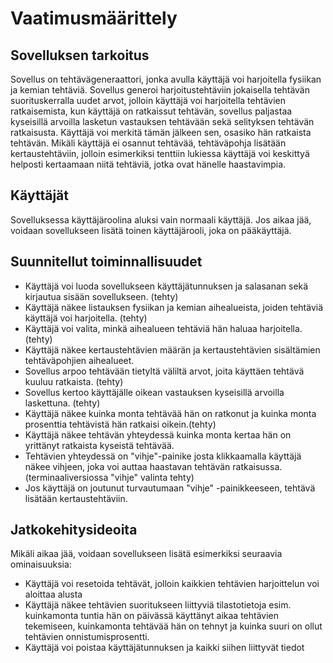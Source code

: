 # Vaatimusmäärittely

## Sovelluksen tarkoitus

Sovellus on tehtävägeneraattori, jonka avulla käyttäjä voi harjoitella fysiikan ja kemian tehtäviä. Sovellus generoi harjoitustehtäviin jokaisella tehtävän suorituskerralla uudet arvot, jolloin käyttäjä voi harjoitella tehtävien ratkaisemista, kun käyttäjä on ratkaissut tehtävän, sovellus paljastaa kyseisillä arvoilla lasketun vastauksen tehtävään sekä selityksen tehtävän ratkaisusta. Käyttäjä voi merkitä tämän jälkeen sen, osasiko hän ratkaista tehtävän. Mikäli käyttäjä ei osannut tehtävää, tehtäväpohja lisätään kertaustehtäviin, jolloin esimerkiksi tenttiin lukiessa käyttäjä voi keskittyä helposti kertaamaan niitä tehtäviä, jotka ovat hänelle haastavimpia.

## Käyttäjät

Sovelluksessa käyttäjäroolina aluksi vain normaali käyttäjä. Jos aikaa jää, voidaan sovellukseen lisätä toinen käyttäjärooli, joka on pääkäyttäjä.

## Suunnitellut toiminnallisuudet

- Käyttäjä voi luoda sovellukseen käyttäjätunnuksen ja salasanan sekä kirjautua sisään sovellukseen. (tehty)
- Käyttäjä näkee listauksen fysiikan ja kemian aihealueista, joiden tehtäviä käyttäjä voi harjoitella. (tehty)
- Käyttäjä voi valita, minkä aihealueen tehtäviä hän haluaa harjoitella.(tehty)
- Käyttäjä näkee kertaustehtävien määrän ja kertaustehtävien sisältämien tehtäväpohjien aihealueet.
- Sovellus arpoo tehtävään tietyltä väliltä arvot, joita käyttäen tehtävä kuuluu ratkaista. (tehty)
- Sovellus kertoo käyttäjälle oikean vastauksen kyseisillä arvoilla laskettuna. (tehty)
- Käyttäjä näkee kuinka monta tehtävää hän on ratkonut ja kuinka monta prosenttia tehtävistä hän ratkaisi oikein.(tehty)
- Käyttäjä näkee tehtävän yhteydessä kuinka monta kertaa hän on yrittänyt ratkaista kyseistä tehtävää.
- Tehtävien yhteydessä on "vihje"-painike josta klikkaamalla käyttäjä näkee vihjeen, joka voi auttaa haastavan tehtävän ratkaisussa.(terminaaliversiossa "vihje" valinta tehty)
- Jos käyttäjä on joutunut turvautumaan "vihje" -painikkeeseen, tehtävä lisätään kertaustehtäviin.

## Jatkokehitysideoita

Mikäli aikaa jää, voidaan sovellukseen lisätä esimerkiksi seuraavia ominaisuuksia:

- Käyttäjä voi resetoida tehtävät, jolloin kaikkien tehtävien harjoittelun voi aloittaa alusta
- Käyttäjä näkee tehtävien suoritukseen liittyviä tilastotietoja esim. kuinkamonta tuntia hän on päivässä käyttänyt aikaa tehtävien tekemiseen, kuinkamonta tehtävää hän on tehnyt ja kuinka suuri on ollut tehtävien onnistumisprosentti. 
- Käyttäjä voi poistaa käyttäjätunnuksen ja kaikki siihen liittyvät tiedot

